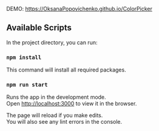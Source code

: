 DEMO: https://OksanaPopovichenko.github.io/ColorPicker

## Available Scripts

In the project directory, you can run:

### `npm install`
This command will install all required packages.

### `npm run start`
Runs the app in the development mode.<br />
Open [http://localhost:3000](http://localhost:3000) to view it in the browser.

The page will reload if you make edits.<br />
You will also see any lint errors in the console.

